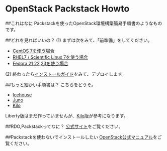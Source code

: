 # OpenStack Packstack Howto

##これはなに
Packstackを使ったOpenStack環境構築簡易手順書のようなものです。

##どれを見ればいいの？
(1) まずは次をみて、「前準備」をしてください。

- [CentOS 7を使う場合](Packstack1a-QuickStart-arrangements-centos7.md)
- [RHEL7 / Scientific Linux 7を使う場合](Packstack1b-QuickStart-arrangements-others.md)
- [Fedora 21,22,23を使う場合](Packstack1b-QuickStart-arrangements-others.md)

(2) 終わったら[インストールガイド](Packstack2-QuickStart-installations.md)をみて、デプロイします。

##もっと細かい手順書は？
こちらをどうそ。

- [Icehouse](https://github.com/ytooyama/rdo-icehouse)
- [Juno](https://github.com/ytooyama/rdo-juno)
- [Kilo](https://github.com/ytooyama/rdo-kilo)

Liberty版はまだ作っていませんが、[Kilo](https://github.com/ytooyama/rdo-kilo)版が参考になります。

##RDO,Packstackってなに？
[公式サイト](https://www.rdoproject.org/Main_Page)をご覧ください。

##Packstackを使わないでインストールしたい
[OpenStack公式マニュアル](http://docs.openstack.org)をご覧ください。

